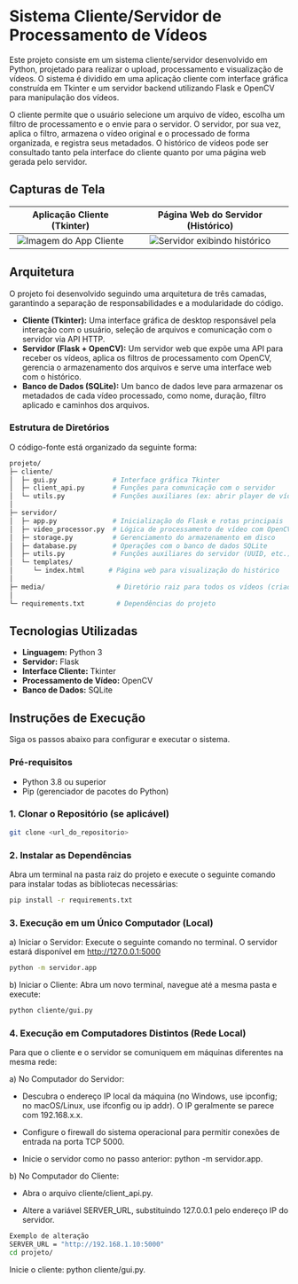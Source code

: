 # Sistema Cliente/Servidor de Processamento de Vídeos

Este projeto consiste em um sistema cliente/servidor desenvolvido em Python, projetado para realizar o upload, processamento e visualização de vídeos. O sistema é dividido em uma aplicação cliente com interface gráfica construída em Tkinter e um servidor backend utilizando Flask e OpenCV para manipulação dos vídeos.

O cliente permite que o usuário selecione um arquivo de vídeo, escolha um filtro de processamento e o envie para o servidor. O servidor, por sua vez, aplica o filtro, armazena o vídeo original e o processado de forma organizada, e registra seus metadados. O histórico de vídeos pode ser consultado tanto pela interface do cliente quanto por uma página web gerada pelo servidor.

## Capturas de Tela

| Aplicação Cliente (Tkinter) | Página Web do Servidor (Histórico) |
| :-------------------------: | :--------------------------------: |
| ![Imagem do App Cliente](https://placehold.co/400x600/EEE/31343C?text=Print+App+Cliente) | ![Servidor exibindo histórico](https://placehold.co/600x400/EEE/31343C?text=Print+Servidor+Web) |

## Arquitetura

O projeto foi desenvolvido seguindo uma arquitetura de três camadas, garantindo a separação de responsabilidades e a modularidade do código.
* **Cliente (Tkinter):** Uma interface gráfica de desktop responsável pela interação com o usuário, seleção de arquivos e comunicação com o servidor via API HTTP.
* **Servidor (Flask + OpenCV):** Um servidor web que expõe uma API para receber os vídeos, aplica os filtros de processamento com OpenCV, gerencia o armazenamento dos arquivos e serve uma interface web com o histórico.
* **Banco de Dados (SQLite):** Um banco de dados leve para armazenar os metadados de cada vídeo processado, como nome, duração, filtro aplicado e caminhos dos arquivos.

### Estrutura de Diretórios

O código-fonte está organizado da seguinte forma:

```bash
projeto/
├─ cliente/
│  ├─ gui.py              # Interface gráfica Tkinter
│  ├─ client_api.py       # Funções para comunicação com o servidor
│  └─ utils.py            # Funções auxiliares (ex: abrir player de vídeo)
│
├─ servidor/
│  ├─ app.py              # Inicialização do Flask e rotas principais
│  ├─ video_processor.py  # Lógica de processamento de vídeo com OpenCV
│  ├─ storage.py          # Gerenciamento do armazenamento em disco
│  ├─ database.py         # Operações com o banco de dados SQLite
│  ├─ utils.py            # Funções auxiliares do servidor (UUID, etc.)
│  └─ templates/
│     └─ index.html      # Página web para visualização do histórico
│
├─ media/                  # Diretório raiz para todos os vídeos (criado em tempo de execução) 
│
└─ requirements.txt        # Dependências do projeto
```

## Tecnologias Utilizadas

* **Linguagem:** Python 3
* **Servidor:** Flask
* **Interface Cliente:** Tkinter
* **Processamento de Vídeo:** OpenCV
* **Banco de Dados:** SQLite

## Instruções de Execução

Siga os passos abaixo para configurar e executar o sistema.

### Pré-requisitos
* Python 3.8 ou superior
* Pip (gerenciador de pacotes do Python)

### 1. Clonar o Repositório (se aplicável)
```bash
git clone <url_do_repositorio>
```

### 2. Instalar as Dependências

Abra um terminal na pasta raiz do projeto e execute o seguinte comando para instalar todas as bibliotecas necessárias:

```bash
pip install -r requirements.txt
```

### 3. Execução em um Único Computador (Local)

a) Iniciar o Servidor:
Execute o seguinte comando no terminal. O servidor estará disponível em http://127.0.0.1:5000

```bash
python -m servidor.app
```

b) Iniciar o Cliente:
Abra um novo terminal, navegue até a mesma pasta e execute:

```bash
python cliente/gui.py
```

### 4. Execução em Computadores Distintos (Rede Local) 

Para que o cliente e o servidor se comuniquem em máquinas diferentes na mesma rede:

a) No Computador do Servidor:

* Descubra o endereço IP local da máquina (no Windows, use ipconfig; no macOS/Linux, use ifconfig ou ip addr). O IP geralmente se parece com 192.168.x.x.

* Configure o firewall do sistema operacional para permitir conexões de entrada na porta TCP 5000.

* Inicie o servidor como no passo anterior: python -m servidor.app.

b) No Computador do Cliente:

* Abra o arquivo cliente/client_api.py.

* Altere a variável SERVER_URL, substituindo 127.0.0.1 pelo endereço IP do servidor.


```bash
Exemplo de alteração
SERVER_URL = "http://192.168.1.10:5000"
cd projeto/
```
Inicie o cliente: python cliente/gui.py.